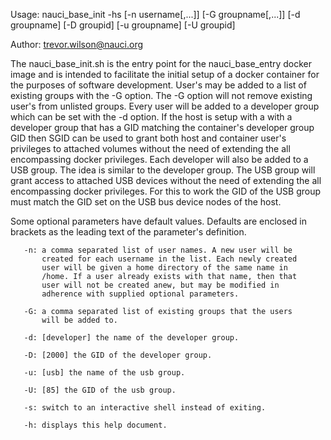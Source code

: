 Usage: nauci_base_init -hs [-n username[,...]] [-G groupname[,...]]
       [-d groupname] [-D groupid] [-u groupname] [-U groupid]

Author: trevor.wilson@nauci.org

The nauci_base_init.sh is the entry point for the nauci_base_entry
docker image and is intended to facilitate the initial setup of a
docker container for the purposes of software development. User's may
be added to a list of existing groups with the -G option. The -G
option will not remove existing user's from unlisted groups. Every
user will be added to a developer group which can be set with the -d
option. If the host is setup with a with a developer group that has a
GID matching the container's developer group GID then SGID can be used
to grant both host and container user's privileges to attached volumes
without the need of extending the all encompassing docker
privileges. Each developer will also be added to a USB group. The idea
is similar to the developer group. The USB group will grant access to
attached USB devices without the need of extending the all
encompassing docker privileges. For this to work the GID of the USB
group must match the GID set on the USB bus device nodes of the host.

Some optional parameters have default values. Defaults are enclosed in
brackets as the leading text of the parameter's definition.

       -n: a comma separated list of user names. A new user will be
           created for each username in the list. Each newly created
           user will be given a home directory of the same name in
           /home. If a user already exists with that name, then that
           user will not be created anew, but may be modified in
           adherence with supplied optional parameters.

       -G: a comma separated list of existing groups that the users
           will be added to.

       -d: [developer] the name of the developer group.

       -D: [2000] the GID of the developer group.

       -u: [usb] the name of the usb group.

       -U: [85] the GID of the usb group.

       -s: switch to an interactive shell instead of exiting.

       -h: displays this help document.
